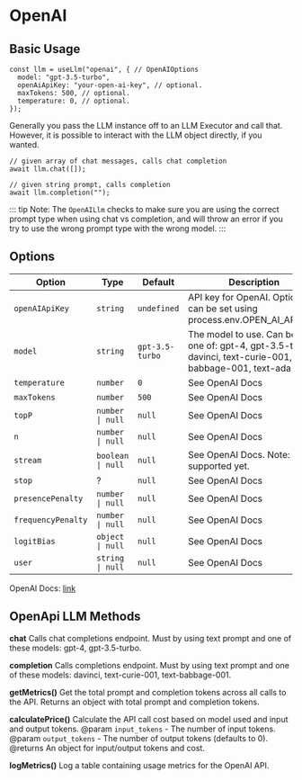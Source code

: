# OpenAI

## Basic Usage

```typescript:no-line-numbers
const llm = useLlm("openai", { // OpenAIOptions
  model: "gpt-3.5-turbo",
  openAiApiKey: "your-open-ai-key", // optional.
  maxTokens: 500, // optional.
  temperature: 0, // optional.
});
```

Generally you pass the LLM instance off to an LLM Executor and call that. However, it is possible to interact with the LLM object directly, if you wanted.

```typescript:no-line-numbers
// given array of chat messages, calls chat completion
await llm.chat([]);

// given string prompt, calls completion
await llm.completion("");
```



::: tip
Note: The `OpenAILlm` checks to make sure you are using the correct prompt type when using chat vs completion, and will throw an error if you try to use the wrong prompt type with the wrong model. 
:::


## Options

| Option           | Type            | Default       | Description                               |
| ---------------- | --------------- | ------------- | ----------------------------------------- |
| `openAIApiKey`     | `string`          | `undefined`     | API key for OpenAI. Optionally can be set using process.env.OPEN_AI_API_KEY                        |
| `model`            | `string`          | `gpt-3.5-turbo` | The model to use. Can be any one of: gpt-4, gpt-3.5-turbo, davinci, text-curie-001, text-babbage-001, text-ada-001                                      |
| `temperature`      | `number`          | `0`             | See OpenAI Docs                            |
| `maxTokens`        | `number`          | `500`           | See OpenAI Docs                            |
| `topP`             | `number \| null`  | `null`          | See OpenAI Docs                            |
| `n`                | `number \| null`  | `null`          | See OpenAI Docs                            |
| `stream`           | `boolean \| null` | `null`          | See OpenAI Docs. Note: Not supported yet. |
| `stop`             | ?               | `null`          | See OpenAI Docs                           |
| `presencePenalty`  | `number \| null`  | `null`          | See OpenAI Docs 
| `frequencyPenalty` | `number \| null`  | `null`          | See OpenAI Docs                           |
| `logitBias`        | `object \| null`  | `null`          | See OpenAI Docs                           |
| `user`             | `string \| null`  | `null`          | See OpenAI Docs                           |

OpenAI Docs: [link](https://platform.openai.com/docs/api-reference/completions) 


## OpenApi LLM Methods

**chat**
Calls chat completions endpoint. Must by using text prompt and one of these models: gpt-4, gpt-3.5-turbo.

**completion**
Calls completions endpoint. Must by using text prompt and one of these models: davinci, text-curie-001, text-babbage-001.

**getMetrics()**
Get the total prompt and completion tokens across all calls to the API. Returns an object with total prompt and completion tokens.

**calculatePrice()**
Calculate the API call cost based on model used and input and output tokens.
@param `input_tokens` - The number of input tokens.
@param `output_tokens` - The number of output tokens (defaults to 0).
@returns An object for input/output tokens and cost.

**logMetrics()**
Log a table containing usage metrics for the OpenAI API.
